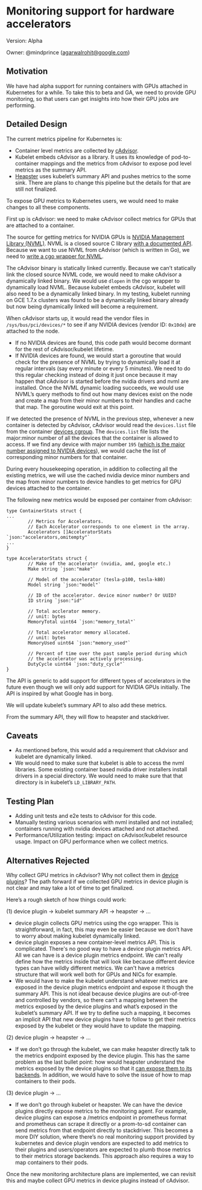 # Monitoring support for hardware accelerators

Version: Alpha

Owner: @mindprince (agarwalrohit@google.com)

## Motivation

We have had alpha support for running containers with GPUs attached in Kubernetes for a while. To take this to beta and GA, we need to provide GPU monitoring, so that users can get insights into how their GPU jobs are performing.

## Detailed Design

The current metrics pipeline for Kubernetes is:
- Container level metrics are collected by [cAdvisor](https://github.com/google/cadvisor).
- Kubelet embeds cAdvisor as a library. It uses its knowledge of pod-to-container mappings and the metrics from cAdvisor to expose pod level metrics as the summary API.
- [Heapster](https://github.com/kubernetes/heapster) uses kubelet’s summary API and pushes metrics to the some sink.
There are plans to change this pipeline but the details for that are still not finalized.

To expose GPU metrics to Kubernetes users, we would need to make changes to all these components.

First up is cAdvisor: we need to make cAdvisor collect metrics for GPUs that are attached to a container.

The source for getting metrics for NVIDIA GPUs is [NVIDIA Management Library (NVML)](https://developer.nvidia.com/nvidia-management-library-nvml). NVML is a closed source C library [with a documented API](http://docs.nvidia.com/deploy/nvml-api/index.html). Because we want to use NVML from cAdvisor (which is written in Go), we need to [write a cgo wrapper for NVML](https://github.com/mindprince/gonvml).

The cAdvisor binary is statically linked currently. Because we can’t statically link the closed source NVML code, we would need to make cAdvisor a dynamically linked binary. We would use `dlopen` in the cgo wrapper to dynamically load NVML. Because kubelet embeds cAdvisor, kubelet will also need to be a dynamically linked binary. In my testing, kubelet running on GCE 1.7.x clusters was found to be a dynamically linked binary already but now being dynamically linked will become a requirement.

When cAdvisor starts up, it would read the vendor files in `/sys/bus/pci/devices/*` to see if any NVIDIA devices (vendor ID: `0x10de`) are attached to the node.
- If no NVIDIA devices are found, this code path would become dormant for the rest of cAdvisor/kubelet lifetime.
- If NVIDIA devices are found, we would start a goroutine that would check for the presence of NVML by trying to dynamically load it at regular intervals (say every minute or every 5 minutes). We need to do this regular checking instead of doing it just once because it may happen that cAdvisor is started before the nvidia drivers and nvml are installed. Once the NVML dynamic loading succeeds, we would use NVML’s query methods to find out how many devices exist on the node and create a map from their minor numbers to their handles and cache that map. The goroutine would exit at this point.

If we detected the presence of NVML in the previous step, whenever a new container is detected by cAdvisor, cAdvisor would read the `devices.list` file from the container [devices cgroup](https://www.kernel.org/doc/Documentation/cgroup-v1/devices.txt). The `devices.list` file lists the major:minor number of all the devices that the container is allowed to access. If we find any device with major number `195` ([which is the major number assigned to NVIDIA devices](https://github.com/torvalds/linux/blob/v4.13/Documentation/admin-guide/devices.txt#L2583)), we would cache the list of corresponding minor numbers for that container.

During every housekeeping operation, in addition to collecting all the existing metrics, we will use the cached nvidia device minor numbers and the map from minor numbers to device handles to get metrics for GPU devices attached to the container.

The following new metrics would be exposed per container from cAdvisor:

```
type ContainerStats struct {
...
        // Metrics for Accelerators.
        // Each Accelerator corresponds to one element in the array.
        Accelerators []AcceleratorStats `json:"accelerators,omitempty"`
...
}

type AcceleratorStats struct {
        // Make of the accelerator (nvidia, amd, google etc.)
        Make string `json:"make"`

        // Model of the accelerator (tesla-p100, tesla-k80)
        Model string `json:"model"`

        // ID of the accelerator. device minor number? Or UUID?
        ID string `json:"id"`

        // Total acclerator memory.
        // unit: bytes
        MemoryTotal uint64 `json:"memory_total"`

        // Total accelerator memory allocated.
        // unit: bytes
        MemoryUsed uint64 `json:"memory_used"`

        // Percent of time over the past sample period during which
        // the accelerator was actively processing.
        DutyCycle uint64 `json:"duty_cycle"`
}
```

The API is generic to add support for different types of accelerators in the future even though we will only add support for NVIDIA GPUs initially. The API is inspired by what Google has in borg.

We will update kubelet’s summary API to also add these metrics.

From the summary API, they will flow to heapster and stackdriver.

## Caveats
- As mentioned before, this would add a requirement that cAdvisor and kubelet are dynamically linked.
- We would need to make sure that kubelet is able to access the nvml libraries. Some existing container based nvidia driver installers install drivers in a special directory. We would need to make sure that that directory is in kubelet’s `LD_LIBRARY_PATH`.

## Testing Plan
- Adding unit tests and e2e tests to cAdvisor for this code.
- Manually testing various scenarios with nvml installed and not installed; containers running with nvidia devices attached and not attached.
- Performance/Utilization testing: impact on cAdvisor/kubelet resource usage. Impact on GPU performance when we collect metrics.

## Alternatives Rejected
Why collect GPU metrics in cAdvisor? Why not collect them in [device plugins](/contributors/design-proposals/resource-management/device-plugin.md)? The path forward if we collected GPU metrics in device plugin is not clear and may take a lot of time to get finalized.

Here’s a rough sketch of how things could work:

(1) device plugin -> kubelet summary API -> heapster -> ...
- device plugin collects GPU metrics using the cgo wrapper. This is straightforward, in fact, this may even be easier because we don’t have to worry about making kubelet dynamically linked.
- device plugin exposes a new container-level metrics API. This is complicated. There's no good way to have a device plugin metrics API. All we can have is a device plugin metrics endpoint. We can't really define how the metrics inside that will look like because different device types can have wildly different metrics. We can't have a metrics structure that will work well both for GPUs and NICs for example.
- We would have to make the kubelet understand whatever metrics are exposed in the device plugin metrics endpoint and expose it though the summary API. This is not ideal because device plugins are out-of-tree and controlled by vendors, so there can’t a mapping between the metrics exposed by the device plugins and what’s exposed in the kubelet’s summary API. If we try to define such a mapping, it becomes an implicit API that new device plugins have to follow to get their metrics exposed by the kubelet or they would have to update the mapping.

(2) device plugin -> heapster -> ...
- If we don’t go through the kubelet, we can make heapster directly talk to the metrics endpoint exposed by the device plugin. This has the same problem as the last bullet point: how would heapster understand the metrics exposed by the device plugins so that it [can expose them to its backends](https://github.com/kubernetes/heapster/blob/v1.4.3/docs/storage-schema.md). In addition, we would have to solve the issue of how to map containers to their pods.

(3) device plugin -> …
- If we don’t go through kubelet or heapster. We can have the device plugins directly expose metrics to the monitoring agent. For example, device plugins can expose a /metrics endpoint in prometheus format and prometheus can scrape it directly or a prom-to-sd container can send metrics from that endpoint directly to stackdriver. This becomes a more DIY solution, where there’s no real monitoring support provided by kubernetes and device plugin vendors are expected to add metrics to their plugins and users/operators are expected to plumb those metrics to their metrics storage backends. This approach also requires a way to map containers to their pods.

Once the new monitoring architecture plans are implemented, we can revisit this and maybe collect GPU metrics in device plugins instead of cAdvisor.
